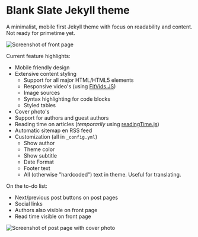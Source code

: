 # Blank Slate Jekyll theme

A minimalist, mobile first Jekyll theme with focus on readability and content. Not ready for primetime yet.

![Screenshot of front page](http://i.imgur.com/AR2o4Kl.png)

Current feature highlights:

* Mobile friendly design
* Extensive content styling
  * Support for all major HTML/HTML5 elements
  * Responsive video's (using [FitVids.JS](http://fitvidsjs.com/))
  * Image sources
  * Syntax highlighting for code blocks
  * Styled tables
* Cover photo's
* Support for authors and guest authors
* Reading time on articles (_temporarily_ using [readingTime.js](https://github.com/michael-lynch/reading-time))
* Automatic sitemap en RSS feed
* Customization (all in `_config.yml`)
  * Show author
  * Theme color
  * Show subtitle
  * Date Format
  * Footer text
  * All (otherwise "hardcoded") text in theme. Useful for translating.

On the to-do list:

* Next/previous post buttons on post pages
* Social links
* Authors also visible on front page
* Read time visible on front page

![Screenshot of post page with cover photo](http://i.imgur.com/PSHTWqy.png)
